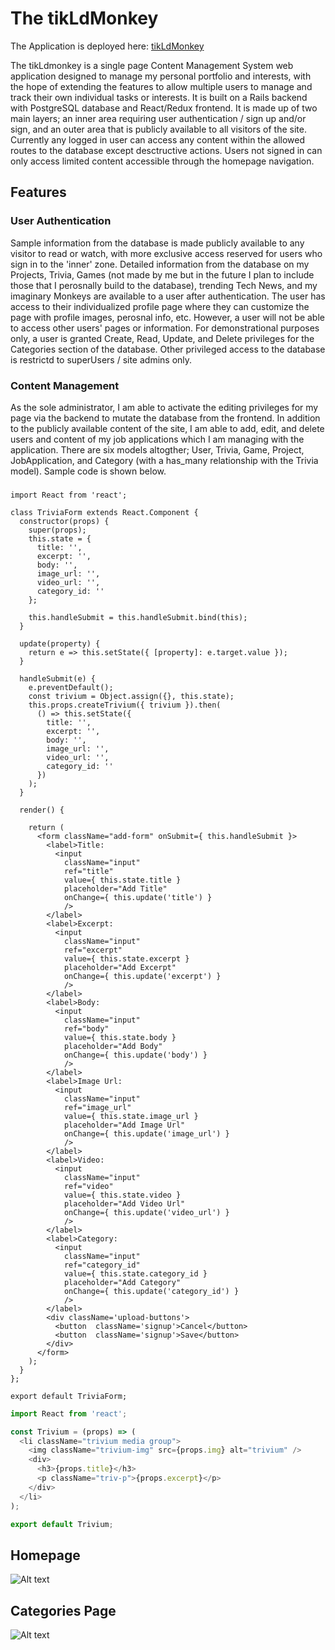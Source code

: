 # The tikLdMonkey

The Application is deployed here: [tikLdMonkey](https://www.tikldmonkey.com/#/)

The tikLdmonkey is a single page Content Management System web application designed to manage my personal portfolio and interests, with the hope of extending the features to allow multiple users to manage and track their own individual tasks or interests. It is built on a Rails backend with PostgreSQL database and React/Redux frontend. It is made up of two main layers; an inner area requiring user authentication / sign up and/or sign, and an outer area that is publicly available to all visitors of the site. Currently any logged in user can access any content within the allowed routes to the database except desctructive actions. Users not signed in can only access limited content accessible through the homepage navigation.


## Features

### User Authentication
  Sample information from the database is made publicly available to any visitor to read or watch, with more exclusive access reserved for users who sign in to the 'inner' zone. 
  Detailed information from the database on my Projects, Trivia, Games (not made by me but in the future I plan to include those that I perosnally build to the database), trending Tech News, and my imaginary Monkeys are available to a user after authentication. The user has access to their individualized profile page where they can customize the page with profile images, perosnal info, etc. However, a user will not be able to access other users' pages or information. For demonstrational purposes only, a user is granted Create, Read, Update, and Delete privileges for the Categories section of the database. Other privileged access to the database is restrictd to superUsers / site admins only.


### Content Management
  As the sole administrator, I am able to activate the editing privileges for my page via the backend to mutate the database from the frontend. In addition to the publicly available content of the site, I am able to add, edit, and delete users and content of my job applications which I am managing with the application.
  There are six models altogther; User, Trivia, Game, Project, JobApplication, and Category (with a has_many relationship with the Trivia model). Sample code is shown below.


### 

```
import React from 'react';

class TriviaForm extends React.Component {
  constructor(props) {
    super(props);
    this.state = {
      title: '',
      excerpt: '',
      body: '',
      image_url: '',
      video_url: '',
      category_id: ''
    };

    this.handleSubmit = this.handleSubmit.bind(this);
  }

  update(property) {
    return e => this.setState({ [property]: e.target.value });
  }

  handleSubmit(e) {
    e.preventDefault();
    const trivium = Object.assign({}, this.state);
    this.props.createTrivium({ trivium }).then(
      () => this.setState({ 
        title: '',
        excerpt: '',
        body: '',
        image_url: '',
        video_url: '',
        category_id: ''
      })
    );
  }

  render() {

    return (
      <form className="add-form" onSubmit={ this.handleSubmit }>
        <label>Title:
          <input
            className="input"
            ref="title"
            value={ this.state.title }
            placeholder="Add Title"
            onChange={ this.update('title') }
            />
        </label>
        <label>Excerpt:
          <input
            className="input"
            ref="excerpt"
            value={ this.state.excerpt }
            placeholder="Add Excerpt"
            onChange={ this.update('excerpt') }
            />
        </label>
        <label>Body:
          <input
            className="input"
            ref="body"
            value={ this.state.body }
            placeholder="Add Body"
            onChange={ this.update('body') }
            />
        </label>
        <label>Image Url:
          <input
            className="input"
            ref="image_url"
            value={ this.state.image_url }
            placeholder="Add Image Url"
            onChange={ this.update('image_url') }
            />
        </label>
        <label>Video:
          <input
            className="input"
            ref="video"
            value={ this.state.video }
            placeholder="Add Video Url"
            onChange={ this.update('video_url') }
            />
        </label>
        <label>Category:
          <input
            className="input"
            ref="category_id"
            value={ this.state.category_id }
            placeholder="Add Category"
            onChange={ this.update('category_id') }
            />
        </label>
        <div className='upload-buttons'>
          <button  className='signup'>Cancel</button>
          <button  className='signup'>Save</button>
        </div>
      </form>
    );
  }
};

export default TriviaForm;
```


```js
import React from 'react';

const Trivium = (props) => (
  <li className="trivium media group">
    <img className="trivium-img" src={props.img} alt="trivium" />
    <div>
      <h3>{props.title}</h3>
      <p className="triv-p">{props.excerpt}</p>
    </div>
  </li>
);

export default Trivium;
```


## Homepage
![Alt text](https://res.cloudinary.com/swy/image/upload/v1501895913/tikld1_v47geg.png "homepage")

## Categories Page
![Alt text](https://res.cloudinary.com/swy/image/upload/v1501895907/tkld4_lp22hq.png "category page")





